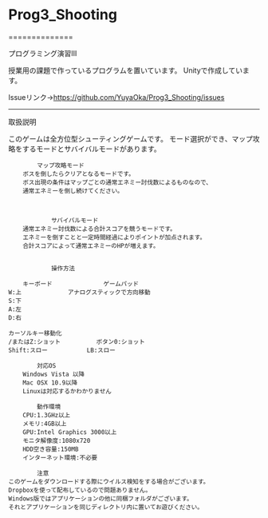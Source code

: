 <h1>Prog3_Shooting</h1>
==============

プログラミング演習Ⅲ

授業用の課題で作っているプログラムを置いています。
Unityで作成しています。

Issueリンク→https://github.com/YuyaOka/Prog3_Shooting/issues

-----------------------------------------------
取扱説明

このゲームは全方位型シューティングゲームです。
モード選択ができ、マップ攻略をするモードとサバイバルモードがあります。
	

			マップ攻略モード
		ボスを倒したらクリアとなるモードです。
		ボス出現の条件はマップごとの通常エネミー討伐数によるものなので、
		通常エネミーを倒し続けてください。
	
	
	
				サバイバルモード
		通常エネミー討伐数による合計スコアを競うモードです。
		エネミーを倒すことと一定時間経過によりポイントが加点されます。
		合計スコアによって通常エネミーのHPが増えます。


				操作方法
		
		キーボード　　　　　		ゲームパッド
	W:上				アナログスティックで方向移動	
	S:下
	A:左
	D:右
	
	カーソルキー移動化
	/またはZ:ショット			ボタン0:ショット
	Shift:スロー			LB:スロー

			対応OS
		Windows Vista 以降
		Mac OSX 10.9以降
		Linuxは対応するかわかりません

			動作環境
		CPU:1.3GHz以上
		メモリ:4GB以上
		GPU:Intel Graphics 3000以上
		モニタ解像度:1080x720
		HDD空き容量:150MB
		インターネット環境:不必要

			注意
	このゲームをダウンロードする際にウイルス検知をする場合がございます。
	Dropboxを使って配布しているので問題ありません。
	Windows版ではアプリケーションの他に同梱フォルダがございます。
	それとアプリケーションを同じディレクトリ内に置いてお遊びください。
